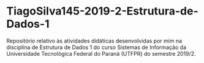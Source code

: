 # TiagoSilva145-2019-2-Estrutura-de-Dados-1
Repositório relativo às atividades didáticas desenvolvidas por mim na disciplina de Estrutura de Dados 1 do curso Sistemas de Informação da Universidade Tecnológica Federal do Paraná (UTFPR) do semestre 2019/2.
